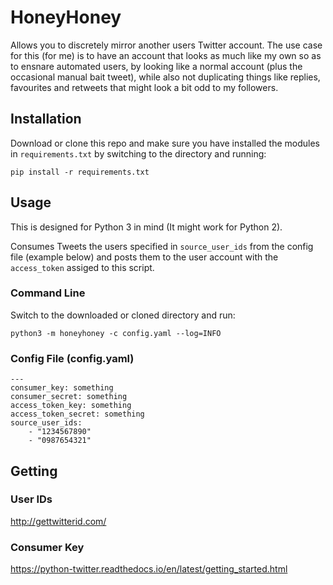 # HoneyHoney
Allows you to discretely mirror another users Twitter account. The use case for this (for me) is to have an account that looks as much like my own so as to ensnare automated users, by looking like a normal account (plus the occasional manual bait tweet), while also not duplicating things like replies, favourites and retweets that might look a bit odd to my followers.

## Installation

Download or clone this repo and make sure you have installed the modules in `requirements.txt` by switching to the directory and running:

    pip install -r requirements.txt

## Usage
This is designed for Python 3 in mind (It might work for Python 2).

Consumes Tweets the users specified in `source_user_ids` from the config file (example below) and posts them to the user account with the `access_token` assiged to this script.

### Command Line
Switch to the downloaded or cloned directory and run:

    python3 -m honeyhoney -c config.yaml --log=INFO
    
### Config File (config.yaml)

    ---
    consumer_key: something
    consumer_secret: something
    access_token_key: something
    access_token_secret: something
    source_user_ids:
        - "1234567890"
        - "0987654321"

## Getting
### User IDs
http://gettwitterid.com/
### Consumer Key
https://python-twitter.readthedocs.io/en/latest/getting_started.html
